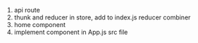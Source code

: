 1. api route
2. thunk and reducer in store, add to index.js reducer combiner
3. home component
4. implement component in App.js src file
